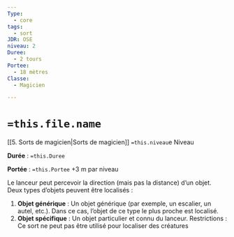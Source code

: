 ```yaml
---
Type:
  - core
tags:
  - sort
JDR: OSE
niveau: 2
Duree:
  - 2 tours
Portee:
  - 18 mètres
Classe:
  - Magicien

---
```

# `=this.file.name`  

[[5. Sorts de magicien|Sorts de magicien]] `=this.niveau`e Niveau

**Durée** : `=this.Duree` 

**Portée** : `=this.Portee` +3 m par niveau

Le lanceur peut percevoir la direction (mais pas la distance) d’un objet. Deux types d’objets peuvent être localisés :

1. **Objet générique** : Un objet générique (par exemple, un escalier, un autel, etc.). Dans ce cas, l’objet de ce type le plus proche est localisé.
2. **Objet spécifique** : Un objet particulier et connu du lanceur.
Restrictions : Ce sort ne peut pas être utilisé pour localiser des créatures